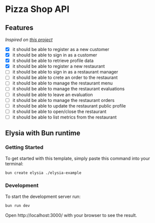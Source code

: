 # Pizza Shop API

## Features
_Inspired on [this project](https://github.com/rocketseat-education/pizzashop-api#features)_

- [x] it should be able to register as a new customer
- [x] it should be able to sign in as a customer
- [x] it should be able to retrieve profile data
- [x] it should be able to register a new restaurant
- [ ] it should be able to sign in as a restaurant manager
- [ ] it should be able to crete an order to the restaurant
- [ ] it should be able to manage the restaurant menu
- [ ] it should be able to manage the restaurant evaluations
- [ ] it should be able to leave an evaluation
- [ ] it should be able to manage the restaurant orders
- [ ] it should be able to update the restaurant public profile
- [ ] it should be able to open/close the restaurant
- [ ] it should be able to list metrics from the restaurant

## Elysia with Bun runtime

### Getting Started
To get started with this template, simply paste this command into your terminal:
```bash
bun create elysia ./elysia-example
```

### Development
To start the development server run:
```bash
bun run dev
```

Open http://localhost:3000/ with your browser to see the result.